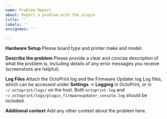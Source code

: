 ```yaml
---
name: Problem Report
about: Report a problem with the plugin
title: ''
labels: ''
assignees: ''

---
```


**Hardware Setup**
Please board type and printer make and model.

**Describe the problem**
Please provide a clear and concise description of what the problem is, including details of any error messages you receive (screenshots are helpful).

**Log Files**
Attach the OctoPrint log and the Firmware Updater log Log files, which can be accessed under **Settings** -> **Logging** in OctoPrint, or in `~/.octoprint/logs/` on the host.  Both `octoprint.log` and `~/.octoprint/logs/plugin_firmwareupdater_console.log` should be included.

**Additional context**
Add any other context about the problem here.
